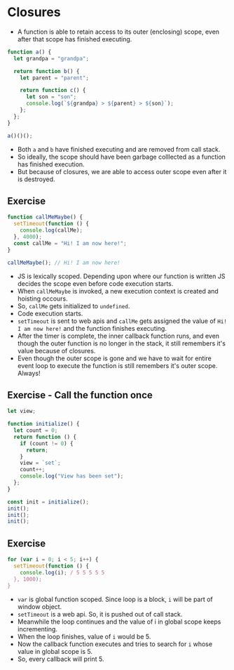 # Closures

- A function is able to retain access to its outer (enclosing) scope, even after that scope has finished executing.

``` javascript
function a() {
  let grandpa = "grandpa";

  return function b() {
    let parent = "parent";

    return function c() {
      let son = "son";
      console.log(`${grandpa} > ${parent} > ${son}`);
    };
  };
}

a()()();

```

- Both `a` and `b` have finished executing and are removed from call stack.
- So ideally, the scope should have been garbage colllected as a function has finished execution.
- But because of closures, we are able to access outer scope even after it is destroyed.

## Exercise

``` javascript
function callMeMaybe() {
  setTimeout(function () {
    console.log(callMe);
  }, 4000);
  const callMe = "Hi! I am now here!";
}

callMeMaybe(); // Hi! I am now here!

```
- JS is lexically scoped. Depending upon where our function is written JS decides the scope even before code execution starts.
- When `callMeMaybe` is invoked, a new execution context is created and hoisting occours.
- So, `callMe` gets initialized to `undefined`.
- Code execution starts.
- `setTimeout` is sent to web apis and `callMe` gets assigned the value of `Hi! I am now here!` and the function finishes executing.
- After the timer is complete, the inner callback function runs, and even though the outer function is no longer in the stack, it still remembers it's value because of closures.
- Even though the outer scope is gone and we have to wait for entire event loop to execute the function is still remembers it's outer scope. Always!

## Exercise - Call the function once

``` javascript
let view;

function initialize() {
  let count = 0;
  return function () {
    if (count != 0) {
      return;
    }
    view = `set`;
    count++;
    console.log("View has been set");
  };
}

const init = initialize();
init();
init();
init();
```

## Exercise

``` javascript
for (var i = 0; i < 5; i++) {
  setTimeout(function () {
    console.log(i); / 5 5 5 5 5
  }, 1000);
}

```

- `var` is global function scoped. Since loop is a block, `i` will be part of window object.
- `setTimeout` is a web api. So, it is pushed out of call stack.
- Meanwhile the loop continues and the value of i in global scope keeps incrementing.
- When the loop finishes, value of `i` would be 5.
- Now the callback function executes and tries to search for `i` whose value in global scope is 5.
- So, every callback will print 5.
